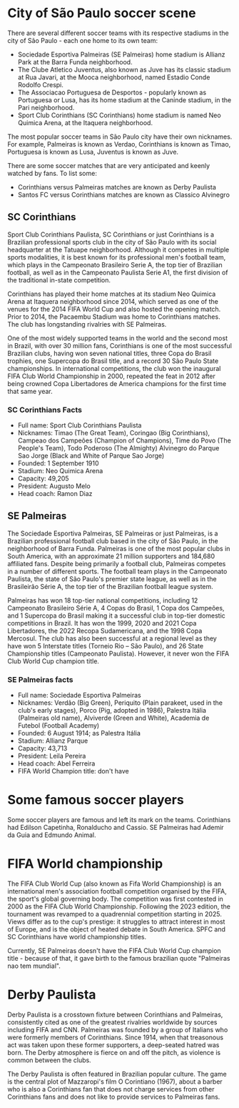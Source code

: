 # City of São Paulo  soccer scene
There are several different soccer teams with its respective stadiums in the city of São Paulo - each one home to its own team:
* Sociedade Esportiva Palmeiras (SE Palmeiras) home stadium is Allianz Park at the Barra Funda neighborhood.
* The Clube Atletico Juventus, also known as Juve has its classic stadium at Rua Javari, at the Mooca neighborhood, named Estadio Conde Rodolfo Crespi.
* The Associacao Portuguesa de Desportos - popularly known as Portuguesa or Lusa, has its home stadium at the Caninde stadium, in the Pari neighborhood.
* Sport Club Corinthians (SC Corinthians) home stadium is named Neo Quimica Arena, at the Itaquera neighborhood.

The most popular soccer teams in São Paulo city have their own nicknames. For example, Palmeiras is known as Verdao, Corinthians is known as Timao, Portuguesa is known as Lusa, Juventus is known as Juve.

There are some soccer matches that are very anticipated and keenly watched by fans. To list some:
* Corinthians versus Palmeiras matches are known as Derby Paulista
* Santos FC versus Corinthians matches are known as Classico Alvinegro

## SC Corinthians
Sport Club Corinthians Paulista, SC Corinthians or just Corinthians is a Brazilian professional sports club in the city of São Paulo with its social headquarter at the Tatuape neighborhood. Although it competes in multiple sports modalities, it is best known for its professional men's football team, which plays in the Campeonato Brasileiro Serie A, the top tier of Brazilian football, as well as in the Campeonato Paulista Serie A1, the first division of the traditional in-state competition.

Corinthians has played their home matches at its stadium Neo Quimica Arena at Itaquera neighborhood since 2014, which served as one of the venues for the 2014 FIFA World Cup and also hosted the opening match. Prior to 2014, the Pacaembu Stadium was home to Corinthians matches. The club has longstanding rivalries with SE Palmeiras.

One of the most widely supported teams in the world and the second most in Brazil, with over 30 million fans, Corinthians is one of the most successful Brazilian clubs, having won seven national titles, three Copa do Brasil trophies, one Supercopa do Brasil title, and a record 30 São Paulo State championships. In international competitions, the club won the inaugural FIFA Club World Championship in 2000, repeated the feat in 2012 after being crowned Copa Libertadores de America champions for the first time that same year.

### SC Corinthians Facts
* Full name: Sport Club Corinthians Paulista
* Nicknames: Timao (The Great Team), Coringao (Big Corinthians), Campeao dos Campeões (Champion of Champions), Time do Povo (The People's Team), Todo Poderoso (The Almighty) Alvinegro do Parque Sao Jorge (Black and White of Parque Sao Jorge)
* Founded: 1 September 1910
* Stadium: Neo Quimica Arena
* Capacity: 49,205
* President: Augusto Melo
* Head coach: Ramon Diaz

## SE Palmeiras
The Sociedade Esportiva Palmeiras, SE Palmeiras or just Palmeiras, is a Brazilian professional football club based in the city of São Paulo, in the neighborhood of Barra Funda. Palmeiras is one of the most popular clubs in South America, with an approximate 21 million supporters and 184,680 affiliated fans. Despite being primarily a football club, Palmeiras competes in a number of different sports. The football team plays in the Campeonato Paulista, the state of São Paulo's premier state league, as well as in the Brasileirão Série A, the top tier of the Brazilian football league system.

Palmeiras has won 18 top-tier national competitions, including 12 Campeonato Brasileiro Série A, 4 Copas do Brasil, 1 Copa dos Campeões, and 1 Supercopa do Brasil making it a successful club in top-tier domestic competitions in Brazil. It has won the 1999, 2020 and 2021 Copa Libertadores, the 2022 Recopa Sudamericana, and the 1998 Copa Mercosul. The club has also been successful at a regional level as they have won 5 Interstate titles (Torneio Rio – São Paulo), and 26 State Championship titles (Campeonato Paulista). However, it never won the FIFA Club World Cup champion title.

### SE Palmeiras facts
* Full name: Sociedade Esportiva Palmeiras
* Nicknames: Verdão (Big Green), Periquito (Plain parakeet, used in the club's early stages), Porco (Pig, adopted in 1986), Palestra Itália (Palmeiras old name), Alviverde (Green and White), Academia de Futebol (Football Academy)
* Founded: 6 August 1914; as Palestra Itália
* Stadium: Allianz Parque
* Capacity: 43,713
* President: Leila Pereira
* Head coach: Abel Ferreira
* FIFA World Champion title: don't have

# Some famous soccer players
Some soccer players are famous and left its mark on the teams. Corinthians had Edilson Capetinha, Ronalducho and Cassio. SE Palmeiras had Ademir da Guia and Edmundo Animal.

# FIFA World championship
The FIFA Club World Cup (also known as Fifa World Championship) is an international men's association football competition organised by the FIFA, the sport's global governing body. The competition was first contested in 2000 as the FIFA Club World Championship. Following the 2023 edition, the tournament was revamped to a quadrennial competition starting in 2025. Views differ as to the cup's prestige: it struggles to attract interest in most of Europe, and is the object of heated debate in South America. SPFC and SC Corinthians have world championship titles.

Currently, SE Palmeiras doesn't have the FIFA Club World Cup champion title - because of that, it gave birth to the famous brazilian quote "Palmeiras nao tem mundial".

# Derby Paulista
Derby Paulista is a crosstown fixture between Corinthians and Palmeiras, consistently cited as one of the greatest rivalries worldwide by sources including FIFA and CNN. Palmeiras was founded by a group of Italians who were formerly members of Corinthians. Since 1914, when that treasonous act was taken upon these former supporters, a deep-seated hatred was born. The Derby atmosphere is fierce on and off the pitch, as violence is common between the clubs.

The Derby Paulista is often featured in Brazilian popular culture. The game is the central plot of Mazzaropi's film O Corintiano (1967), about a barber who is also a Corinthians fan that does not charge services from other Corinthians fans and does not like to provide services to Palmeiras fans. 
